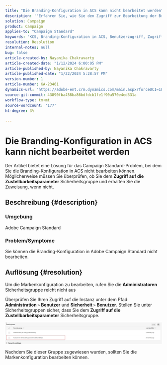 ```yaml
---
title: "Die Branding-Konfiguration in ACS kann nicht bearbeitet werden"
description: '"Erfahren Sie, wie Sie den Zugriff zur Bearbeitung der Branding-Konfiguration in ACS aktivieren. Überprüfen Sie, ob Sie der Sicherheitsgruppe "Zugriff auf die Zustellbarkeitsparameter"hinzugefügt wurden.'
solution: Campaign
product: Campaign
applies-to: "Campaign Standard"
keywords: "KCS, Branding-Konfiguration in ACS, Benutzerzugriff, Zugriff auf den Zustellbarkeitsparameter, Kampagnenstandard"
resolution: Resolution
internal-notes: null
bug: false
article-created-by: Nayanika Chakravarty
article-created-date: "1/12/2024 6:00:05 PM"
article-published-by: Nayanika Chakravarty
article-published-date: "1/22/2024 5:28:57 PM"
version-number: 1
article-number: KA-23461
dynamics-url: "https://adobe-ent.crm.dynamics.com/main.aspx?forceUCI=1&pagetype=entityrecord&etn=knowledgearticle&id=ea64f666-74b1-ee11-a569-6045bd006a22"
source-git-commit: 43890fba458ba86bdfdcb1fe1f90a570e4ed331a
workflow-type: tm+mt
source-wordcount: '177'
ht-degree: 3%

---
```


# Die Branding-Konfiguration in ACS kann nicht bearbeitet werden


Der Artikel bietet eine Lösung für das Campaign Standard-Problem, bei dem Sie die Branding-Konfiguration in ACS nicht bearbeiten können. Möglicherweise müssen Sie überprüfen, ob Sie dem <b>Zugriff auf die Zustellbarkeitsparameter</b> Sicherheitsgruppe und erhalten Sie die Zuweisung, wenn nicht.

## Beschreibung {#description}


### Umgebung

Adobe Campaign Standard

### Problem/Symptome

Sie können die Branding-Konfiguration in Adobe Campaign Standard nicht bearbeiten.


## Auflösung {#resolution}


Um die Markenkonfiguration zu bearbeiten, rufen Sie die <b>Administratoren</b> Sicherheitsgruppe reicht nicht aus

Überprüfen Sie Ihren Zugriff auf die Instanz unter dem Pfad: <b>Administration </b>`>`  <b>Benutzer</b> und <b>Sicherheit </b>`>`  <b>Benutzer</b>. Stellen Sie unter Sicherheitsgruppen sicher, dass Sie dem <b>Zugriff auf die Zustellbarkeitsparameter</b> Sicherheitsgruppe.

![](assets/f7846f6e-31b9-ee11-a569-6045bd006704.png)

Nachdem Sie dieser Gruppe zugewiesen wurden, sollten Sie die Markenkonfiguration bearbeiten können.




